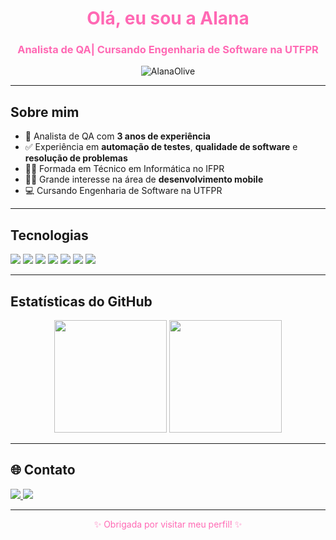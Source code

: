 <h1 align="center" style="color:#ff69b4;">Olá, eu sou a Alana</h1>
<h3 align="center" style="color:#ff69b4;">Analista de QA| Cursando Engenharia de Software na UTFPR </h3>

<p align="center">
  <img src="https://komarev.com/ghpvc/?username=AlanaOlive&label=Visualiza%C3%A7%C3%B5es+do+perfil&color=ff69b4&style=flat" alt="AlanaOlive" />
</p>

---

## Sobre mim

- 💼 Analista de QA com **3 anos de experiência**
- ✅ Experiência em **automação de testes**, **qualidade de software** e **resolução de problemas**
- 👩‍🎓 Formada em Técnico em Informática no IFPR
- 👩‍💻 Grande interesse na área de **desenvolvimento mobile**
- 💻 Cursando Engenharia de Software na UTFPR

---

## Tecnologias

<p align="left">
  <img src="https://img.shields.io/badge/Java-ED8B00?style=for-the-badge&logo=java&logoColor=white"/>
  <img src="https://img.shields.io/badge/JavaScript-F7DF1E?style=for-the-badge&logo=javascript&logoColor=black"/>
  <img src="https://img.shields.io/badge/Dart-0175C2?style=for-the-badge&logo=dart&logoColor=white"/>
  <img src="https://img.shields.io/badge/Flutter-02569B?style=for-the-badge&logo=flutter&logoColor=white"/>
  <img src="https://img.shields.io/badge/Python-3776AB?style=for-the-badge&logo=python&logoColor=white"/>
  <img src="https://img.shields.io/badge/C%23-239120?style=for-the-badge&logo=csharp&logoColor=white"/>
  <img src="https://img.shields.io/badge/Git-F05032?style=for-the-badge&logo=git&logoColor=white"/>
</p>

---

## Estatísticas do GitHub

<div align="center">
  <img src="https://github-readme-stats.vercel.app/api?username=AlanaOlive&show_icons=true&theme=tokyonight&hide_title=true&icon_color=ff69b4&title_color=ff69b4" height="180em"/>
  <img src="https://github-readme-stats.vercel.app/api/top-langs/?username=AlanaOlive&layout=compact&theme=tokyonight&title_color=ff69b4" height="180em"/>
</div>

---

## 🌐 Contato

<p align="left">
  <a href="https://www.linkedin.com/in/alana-oliveira-a1599a222" target="_blank">
    <img src="https://img.shields.io/badge/-LinkedIn-ff69b4?style=for-the-badge&logo=linkedin&logoColor=white" />
  </a>
  <a href="mailto:alanaolive1506@gmail.com">
    <img src="https://img.shields.io/badge/-Email-ff69b4?style=for-the-badge&logo=gmail&logoColor=white"/>
  </a>
</p>

---

<p align="center" style="color:#ff69b4;">✨ Obrigada por visitar meu perfil! ✨</p>
